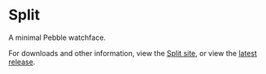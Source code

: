 # Split
A minimal Pebble watchface.

For downloads and other information, view the [Split site](http://jackdalton.github.io/split), or view the [latest release](https://github.com/jackdalton/split/releases/latest).

